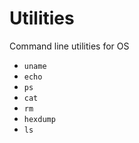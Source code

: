 # Utilities
Command line utilities for OS

- `uname`
- `echo`
- `ps`
- `cat`
- `rm`
- `hexdump`
- `ls`